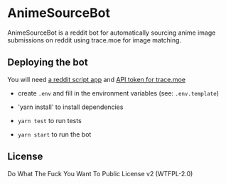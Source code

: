 # AnimeSourceBot

AnimeSourceBot is a reddit bot for automatically sourcing anime image submissions on reddit using trace.moe for image matching. 

## Deploying the bot

You will need [a reddit script app](https://www.reddit.com/prefs/apps/) and [API token for trace.moe](https://soruly.github.io/trace.moe/)

- create `.env` and fill in the environment variables (see: `.env.template`)

- 'yarn install' to install dependencies

- `yarn test` to run tests

- `yarn start` to run the bot

## License

Do What The Fuck You Want To Public License v2 (WTFPL-2.0)
